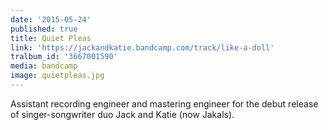 ```yaml
---
date: '2015-05-24'
published: true
title: Quiet Pleas
link: 'https://jackandkatie.bandcamp.com/track/like-a-doll'
tralbum_id: '3667001590'
media: bandcamp
image: quietpleas.jpg
---
```

Assistant recording engineer and mastering engineer for the debut release of singer-songwriter duo Jack and Katie (now Jakals).
